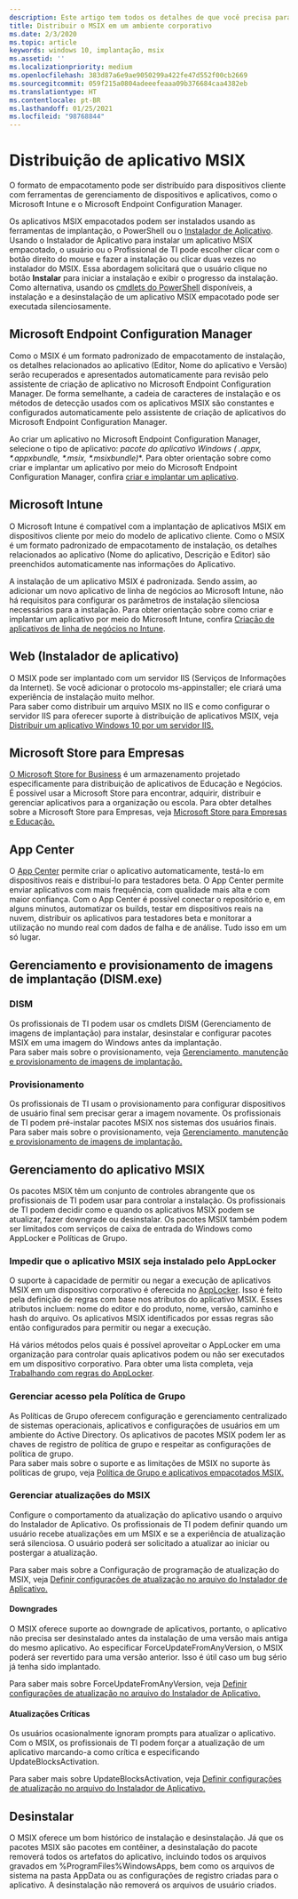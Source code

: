 ```yaml
---
description: Este artigo tem todos os detalhes de que você precisa para gerenciar a implantação de aplicativos MSIX em um ambiente empresarial.  Este artigo destina-se a profissionais de TI e corporativos.
title: Distribuir o MSIX em um ambiente corporativo
ms.date: 2/3/2020
ms.topic: article
keywords: windows 10, implantação, msix
ms.assetid: ''
ms.localizationpriority: medium
ms.openlocfilehash: 383d87a6e9ae9050299a422fe47d552f00cb2669
ms.sourcegitcommit: 059f215a0804adeeefeaaa09b376684caa4382eb
ms.translationtype: HT
ms.contentlocale: pt-BR
ms.lasthandoff: 01/25/2021
ms.locfileid: "98768844"
---
```

#   <a name="msix-app-distribution"></a>Distribuição de aplicativo MSIX
O formato de empacotamento pode ser distribuído para dispositivos cliente com ferramentas de gerenciamento de dispositivos e aplicativos, como o Microsoft Intune e o Microsoft Endpoint Configuration Manager. 

Os aplicativos MSIX empacotados podem ser instalados usando as ferramentas de implantação, o PowerShell ou o [Instalador de Aplicativo](https://www.microsoft.com/p/app-installer/9nblggh4nns1?ocid=9nblggh4nns1_ORSEARCH_Bing&rtc=1&activetab=pivot:overviewtab). Usando o Instalador de Aplicativo para instalar um aplicativo MSIX empacotado, o usuário ou o Profissional de TI pode escolher clicar com o botão direito do mouse e fazer a instalação ou clicar duas vezes no instalador do MSIX. Essa abordagem solicitará que o usuário clique no botão **Instalar** para iniciar a instalação e exibir o progresso da instalação. Como alternativa, usando os [cmdlets do PowerShell](./powershell-msix-cmdlets.md) disponíveis, a instalação e a desinstalação de um aplicativo MSIX empacotado pode ser executada silenciosamente.

##  <a name="microsoft-endpoint-configuration-manager"></a>Microsoft Endpoint Configuration Manager 

Como o MSIX é um formato padronizado de empacotamento de instalação, os detalhes relacionados ao aplicativo (Editor, Nome do aplicativo e Versão) serão recuperados e apresentados automaticamente para revisão pelo assistente de criação de aplicativo no Microsoft Endpoint Configuration Manager. De forma semelhante, a cadeia de caracteres de instalação e os métodos de detecção usados com os aplicativos MSIX são constantes e configurados automaticamente pelo assistente de criação de aplicativos do Microsoft Endpoint Configuration Manager.

Ao criar um aplicativo no Microsoft Endpoint Configuration Manager, selecione o tipo de aplicativo: **pacote do aplicativo Windows (* .appx, *.appxbundle, *.msix, *.msixbundle)**. Para obter orientação sobre como criar e implantar um aplicativo por meio do Microsoft Endpoint Configuration Manager, confira [criar e implantar um aplicativo](/configmgr/apps/get-started/create-and-deploy-an-application).

## <a name="microsoft-intune"></a>Microsoft Intune

O Microsoft Intune é compatível com a implantação de aplicativos MSIX em dispositivos cliente por meio do modelo de aplicativo cliente. Como o MSIX é um formato padronizado de empacotamento de instalação, os detalhes relacionados ao aplicativo (Nome do aplicativo, Descrição e Editor) são preenchidos automaticamente nas informações do Aplicativo.

A instalação de um aplicativo MSIX é padronizada. Sendo assim, ao adicionar um novo aplicativo de linha de negócios ao Microsoft Intune, não há requisitos para configurar os parâmetros de instalação silenciosa necessários para a instalação. Para obter orientação sobre como criar e implantar um aplicativo por meio do Microsoft Intune, confira [Criação de aplicativos de linha de negócios no Intune](/mem/intune/apps/lob-apps-windows).

## <a name="web-app-installer"></a>Web (Instalador de aplicativo)

O MSIX pode ser implantado com um servidor IIS (Serviços de Informações da Internet).  Se você adicionar o protocolo ms-appinstaller; ele criará uma experiência de instalação muito melhor.  
Para saber como distribuir um arquivo MSIX no IIS e como configurar o servidor IIS para oferecer suporte à distribuição de aplicativos MSIX, veja [Distribuir um aplicativo Windows 10 por um servidor IIS.](../app-installer/web-install-iis.md)

## <a name="microsoft-store-for-business"></a>Microsoft Store para Empresas

[O Microsoft Store for Business](https://businessstore.microsoft.com/store) é um armazenamento projetado especificamente para distribuição de aplicativos de Educação e Negócios. É possível usar a Microsoft Store para encontrar, adquirir, distribuir e gerenciar aplicativos para a organização ou escola.  Para obter detalhes sobre a Microsoft Store para Empresas, veja [Microsoft Store para Empresas e Educação.](/microsoft-store/)

## <a name="app-center"></a>App Center

O [App Center](https://appcenter.ms/) permite criar o aplicativo automaticamente, testá-lo em dispositivos reais e distribuí-lo para testadores beta.  O App Center permite enviar aplicativos com mais frequência, com qualidade mais alta e com maior confiança.  Com o App Center é possível conectar o repositório e, em alguns minutos, automatizar os builds, testar em dispositivos reais na nuvem, distribuir os aplicativos para testadores beta e monitorar a utilização no mundo real com dados de falha e de análise. Tudo isso em um só lugar.

## <a name="deployment-image-servicing-and-management-dismexe-and-provisioning"></a>Gerenciamento e provisionamento de imagens de implantação (DISM.exe)

### <a name="dism"></a>DISM
Os profissionais de TI podem usar os cmdlets DISM (Gerenciamento de imagens de implantação) para instalar, desinstalar e configurar pacotes MSIX em uma imagem do Windows antes da implantação.  
Para saber mais sobre o provisionamento, veja [Gerenciamento, manutenção e provisionamento de imagens de implantação.](deploy-preinstalled-apps.md)

### <a name="provisioning"></a>Provisionamento
Os profissionais de TI usam o provisionamento para configurar dispositivos de usuário final sem precisar gerar a imagem novamente.  Os profissionais de TI podem pré-instalar pacotes MSIX nos sistemas dos usuários finais.
Para saber mais sobre o provisionamento, veja [Gerenciamento, manutenção e provisionamento de imagens de implantação.](deploy-preinstalled-apps.md)

## <a name="managing-your-msix-app"></a>Gerenciamento do aplicativo MSIX

Os pacotes MSIX têm um conjunto de controles abrangente que os profissionais de TI podem usar para controlar a instalação.  Os profissionais de TI podem decidir como e quando os aplicativos MSIX podem se atualizar, fazer downgrade ou desinstalar.  Os pacotes MSIX também podem ser limitados com serviços de caixa de entrada do Windows como AppLocker e Políticas de Grupo. 

### <a name="prevent-msix-app-installs-through-applocker"></a>Impedir que o aplicativo MSIX seja instalado pelo AppLocker

O suporte à capacidade de permitir ou negar a execução de aplicativos MSIX em um dispositivo corporativo é oferecida no [AppLocker](/windows/security/threat-protection/windows-defender-application-control/applocker/applocker-overview). Isso é feito pela definição de regras com base nos atributos do aplicativo MSIX. Esses atributos incluem: nome do editor e do produto, nome, versão, caminho e hash do arquivo. Os aplicativos MSIX identificados por essas regras são então configurados para permitir ou negar a execução.

Há vários métodos pelos quais é possível aproveitar o AppLocker em uma organização para controlar quais aplicativos podem ou não ser executados em um dispositivo corporativo. Para obter uma lista completa, veja [Trabalhando com regras do AppLocker](/windows/security/threat-protection/windows-defender-application-control/applocker/working-with-applocker-rules).

### <a name="manage-access-through-group-policy"></a>Gerenciar acesso pela Política de Grupo

As Políticas de Grupo oferecem configuração e gerenciamento centralizado de sistemas operacionais, aplicativos e configurações de usuários em um ambiente do Active Directory. Os aplicativos de pacotes MSIX podem ler as chaves de registro de política de grupo e respeitar as configurações de política de grupo.  
Para saber mais sobre o suporte e as limitações de MSIX no suporte às políticas de grupo, veja [Política de Grupo e aplicativos empacotados MSIX.](https://review.docs.microsoft.com/windows/msix/group-policy-msix)

### <a name="manage-msix-updates"></a>Gerenciar atualizações do MSIX

Configure o comportamento da atualização do aplicativo usando o arquivo do Instalador de Aplicativo.  Os profissionais de TI podem definir quando um usuário recebe atualizações em um MSIX e se a experiência de atualização será silenciosa.  O usuário poderá ser solicitado a atualizar ao iniciar ou postergar a atualização.    

Para saber mais sobre a Configuração de programação de atualização do MSIX, veja [Definir configurações de atualização no arquivo do Instalador de Aplicativo.](../app-installer/update-settings.md)

#### <a name="downgrades"></a>Downgrades

O MSIX oferece suporte ao downgrade de aplicativos, portanto, o aplicativo não precisa ser desinstalado antes da instalação de uma versão mais antiga do mesmo aplicativo. Ao especificar ForceUpdateFromAnyVersion, o MSIX poderá ser revertido para uma versão anterior. Isso é útil caso um bug sério já tenha sido implantado.  

Para saber mais sobre ForceUpdateFromAnyVersion, veja [Definir configurações de atualização no arquivo do Instalador de Aplicativo.](../app-installer/update-settings.md)

#### <a name="critical-updates"></a>Atualizações Críticas

Os usuários ocasionalmente ignoram prompts para atualizar o aplicativo.  Com o MSIX, os profissionais de TI podem forçar a atualização de um aplicativo marcando-a como crítica e especificando UpdateBlocksActivation.

Para saber mais sobre UpdateBlocksActivation, veja [Definir configurações de atualização no arquivo do Instalador de Aplicativo.](../app-installer/update-settings.md)

## <a name="uninstall"></a>Desinstalar

O MSIX oferece um bom histórico de instalação e desinstalação.  Já que os pacotes MSIX são pacotes em contêiner, a desinstalação do pacote removerá todos os artefatos do aplicativo, incluindo todos os arquivos gravados em %ProgramFiles%WindowsApps, bem como os arquivos de sistema na pasta AppData ou as configurações de registro criadas para o aplicativo.  A desinstalação não removerá os arquivos de usuário criados.